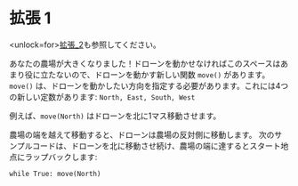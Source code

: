 # 拡張 1
<unlock=for>[拡張_2](docs/unlocks/expand_2.md)も参照してください。

</unlock>あなたの農場が大きくなりました！ドローンを動かせなければこのスペースはあまり役に立たないので、ドローンを動かす新しい関数 `move()` があります。`move()` は、ドローンを動かしたい方向を指定する必要があります。これには4つの新しい定数があります: `North, East, South, West`

例えば、`move(North)` はドローンを北に1マス移動させます。

農場の端を越えて移動すると、ドローンは農場の反対側に移動します。
次のサンプルコードは、ドローンを北に移動させ続け、農場の端に達するとスタート地点にラップバックします:

`while True:
	move(North)`
